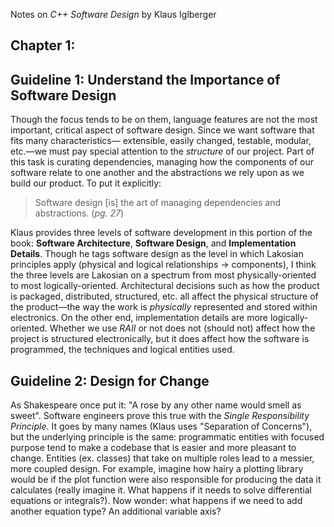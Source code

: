 Notes on *C++ Software Design* by Klaus Iglberger

Chapter 1:
------------------

## Guideline 1: Understand the Importance of Software Design

Though the focus tends to be on them, language features are not the most important, critical aspect
of software design. Since we want software that fits many characteristics— extensible, easily
changed, testable, modular, etc.—we must pay special attention to the *structure* of our project.
Part of this task is curating dependencies, managing how the components of our software relate to
one another and the abstractions we rely upon as we build our product.  To put it explicitly:

> Software design \[is\] the art of managing dependencies and abstractions. (*pg. 27*)

Klaus provides three levels of software development in this portion of the book: **Software
Architecture**, **Software Design**, and **Implementation Details**. Though he tags software design
as the level in which Lakosian principles apply (physical and logical relationships -> components),
I think the three levels are Lakosian on a spectrum from most physically-oriented to most
logically-oriented. Architectural decisions such as how the product is packaged, distributed,
structured, etc. all affect the physical structure of the product—the way the work is *physically*
represented and stored within electronics. On the other end, implementation details are more
logically-oriented. Whether we use *RAII* or not does not (should not) affect how the project is
structured electronically, but it does affect how the software is programmed, the techniques and
logical entities used.

## Guideline 2: Design for Change

As Shakespeare once put it: "A rose by any other name would smell as sweet". Software engineers
prove this true with the *Single Responsibility Principle*. It goes by many names (Klaus uses
"Separation of Concerns"), but the underlying principle is the same: programmatic entities with
focused purpose tend to make a codebase that is easier and more pleasant to change. Entities (ex.
classes) that take on multiple roles lead to a messier, more coupled design. For example, imagine
how hairy a plotting library would be if the plot function were also responsible for producing the
data it calculates (really imagine it. What happens if it needs to solve differential equations or
integrals?). Now wonder: what happens if we need to add another equation type? An additional
variable axis?